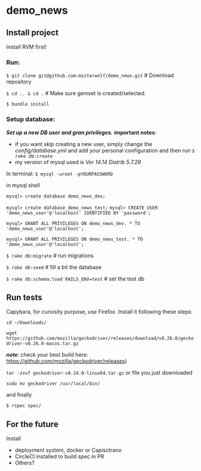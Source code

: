 # demo_news

## Install project
Install RVM first!

### Run:
`$ git clone git@github.com:misterwolf/demo_news.git` # Download repository

`$ cd .. & cd .` # Make sure gemset is created/selected.

`$ bundle install`

### Setup database:

***Set up a new DB user and gran privileges.***
**important notes**:
 - if you want skip creating a new user, simply change the *config/database.yml* and add your personal configuration and then run `$ rake db:create`
 - my version of mysql used is _Ver 14.14 Distrib 5.7.29_

In terminal:
`$ mysql -uroot -pYOURPASSWORD`

in mysql shell

`mysql> create database demo_news_dev;`

`mysql> create database demo_news_test;`
`mysql> CREATE USER 'demo_news_user'@'localhost' IDENTIFIED BY 'password';`

`mysql> GRANT ALL PRIVILEGES ON demo_news_dev. * TO 'demo_news_user'@'localhost';`

`mysql> GRANT ALL PRIVILEGES ON demo_news_test. * TO 'demo_news_user'@'localhost';`

`$ rake db:migrate` # run migrations

`$ rake db:seed` # fill a bit the database

`$ rake db:schema:load RAILS_ENV=test` # set the test db

## Run tests
Capybara, for curiosity purpose, use Firefox. Install it following these steps:

`cd ~/Downloads/`

`wget https://github.com/mozilla/geckodriver/releases/download/v0.26.0/geckodriver-v0.26.0-macos.tar.gz`

***note***: check your best build here: https://github.com/mozilla/geckodriver/releases)

`tar -zxvf geckodriver-v0.24.0-linux64.tar.gz` or file you just downloaded

`sudo mv geckodriver /usr/local/bin/`

and finally

`$ rspec spec/`

## For the future
 Install
  - deployment system, docker or Capisctrano
  - CircleCI installed to build spec in PR
  - Others?
